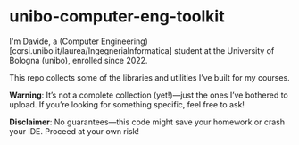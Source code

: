 # unibo-computer-eng-toolkit

I'm Davide, a (Computer Engineering)[corsi.unibo.it/laurea/IngegneriaInformatica] student at the University of Bologna (unibo), enrolled since 2022.

This repo collects some of the libraries and utilities I’ve built for my courses. 

**Warning**: It’s not a complete collection (yet!)—just the ones I’ve bothered to upload. If you’re looking for something specific, feel free to ask!

**Disclaimer**: No guarantees—this code might save your homework or crash your IDE. Proceed at your own risk!
